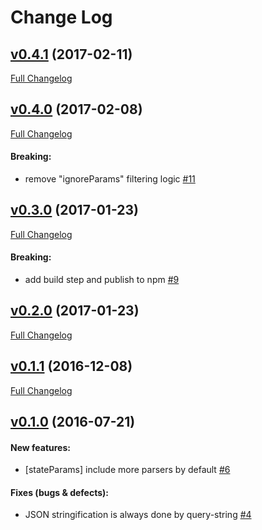 #  Change Log



## [v0.4.1](https://github.com/buildo/state-react-router/tree/v0.4.1) (2017-02-11)
[Full Changelog](https://github.com/buildo/state-react-router/compare/v0.4.0...v0.4.1)

## [v0.4.0](https://github.com/buildo/state-react-router/tree/v0.4.0) (2017-02-08)
[Full Changelog](https://github.com/buildo/state-react-router/compare/v0.3.0...v0.4.0)

#### Breaking:

- remove "ignoreParams" filtering logic [#11](https://github.com/buildo/state-react-router/issues/11)

## [v0.3.0](https://github.com/buildo/state-react-router/tree/v0.3.0) (2017-01-23)
[Full Changelog](https://github.com/buildo/state-react-router/compare/v0.2.0...v0.3.0)

#### Breaking:

- add build step and publish to npm [#9](https://github.com/buildo/state-react-router/issues/9)

## [v0.2.0](https://github.com/buildo/state-react-router/tree/v0.2.0) (2017-01-23)
[Full Changelog](https://github.com/buildo/state-react-router/compare/v0.1.1...v0.2.0)

## [v0.1.1](https://github.com/buildo/state-react-router/tree/v0.1.1) (2016-12-08)
[Full Changelog](https://github.com/buildo/state-react-router/compare/v0.1.0...v0.1.1)

## [v0.1.0](https://github.com/buildo/state-react-router/tree/v0.1.0) (2016-07-21)


#### New features:

- [stateParams] include more parsers by default [#6](https://github.com/buildo/state-react-router/issues/6)

#### Fixes (bugs & defects):

- JSON stringification is always done by query-string [#4](https://github.com/buildo/state-react-router/issues/4)